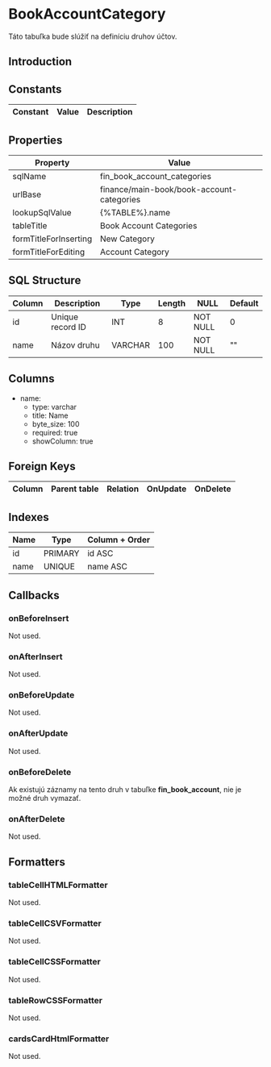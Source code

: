 # BookAccountCategory

Táto tabuľka bude slúžiť na definíciu druhov účtov.

## Introduction

## Constants

| Constant | Value | Description |
| - | - | - |

## Properties

| Property | Value |
| - | - |
| sqlName | fin_book_account_categories |
| urlBase | finance/main-book/book-account-categories |
| lookupSqlValue | {%TABLE%}.name |
| tableTitle | Book Account Categories |
| formTitleForInserting | New Category |
| formTitleForEditing | Account Category |

## SQL Structure

| Column | Description | Type | Length | NULL | Default |
| - | - | - | - | - | - |
| id | Unique record ID | INT | 8 | NOT NULL | 0 |
| name | Názov druhu | VARCHAR | 100 | NOT NULL | "" |

## Columns

* name:
  * type: varchar
  * title: Name
  * byte_size: 100
  * required: true
  * showColumn: true


## Foreign Keys

| Column | Parent table | Relation | OnUpdate | OnDelete |
| - | - | - | - | - |

## Indexes

| Name | Type | Column + Order |
| - | - | - |
| id | PRIMARY | id ASC |
| name | UNIQUE | name ASC |

## Callbacks

### onBeforeInsert

Not used.

### onAfterInsert

Not used.

### onBeforeUpdate

Not used.

### onAfterUpdate

Not used.

### onBeforeDelete

Ak existujú záznamy na tento druh v tabuľke **fin_book_account**, nie je možné druh vymazať.

### onAfterDelete

Not used.

## Formatters

### tableCellHTMLFormatter

Not used.

### tableCellCSVFormatter

Not used.

### tableCellCSSFormatter

Not used.

### tableRowCSSFormatter

Not used.

### cardsCardHtmlFormatter

Not used.
